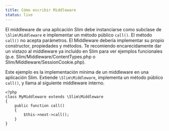 ```yaml
---
title: Cómo escribir Middleware
status: live
---
```


El middleware de una aplicación Slim debe instanciarse como subclase de 
`\Slim\Middleware` e implementar un método público `call()`. El método `call()` 
no acepta parámetros. El Middleware debería implementar su propio constructor, 
propiedades y métodos. Te recomiendo encarecidamente dar un vistazo al middleware 
ya incluído en Slim para ver ejemplos funcionales (p.e. Slim/Middleware/ContentTypes.php 
o Slim/Middleware/SessionCookie.php).

Este ejemplo es la implementación mínima de un middleware en una aplicación Slim. 
Extiende `\Slim\Middleware`, implementa un método público `call()`, y llama al 
siguiente middleware interno.

    <?php
    class MyMiddleware extends \Slim\Middleware
    {
        public function call()
        {
            $this->next->call();
        }
    }
